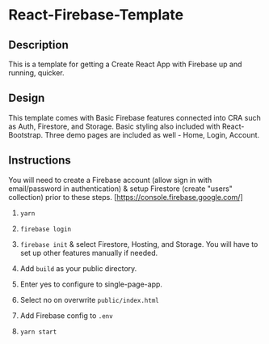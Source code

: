 # React-Firebase-Template

## Description

This is a template for getting a Create React App with Firebase up and running, quicker.

## Design

This template comes with Basic Firebase features connected into CRA such as Auth, Firestore, and Storage. Basic styling also included with React-Bootstrap. Three demo pages are included as well - Home, Login, Account.

## Instructions

You will need to create a Firebase account (allow sign in with email/password in authentication) & setup Firestore (create "users" collection) prior to these steps. [https://console.firebase.google.com/]

1. `yarn`

2. `firebase login`

3. `firebase init` & select Firestore, Hosting, and Storage. You will have to set up other features manually if needed.

4. Add `build` as your public directory.

5. Enter yes to configure to single-page-app.

6. Select no on overwrite `public/index.html`

7. Add Firebase config to `.env`

8. `yarn start`
